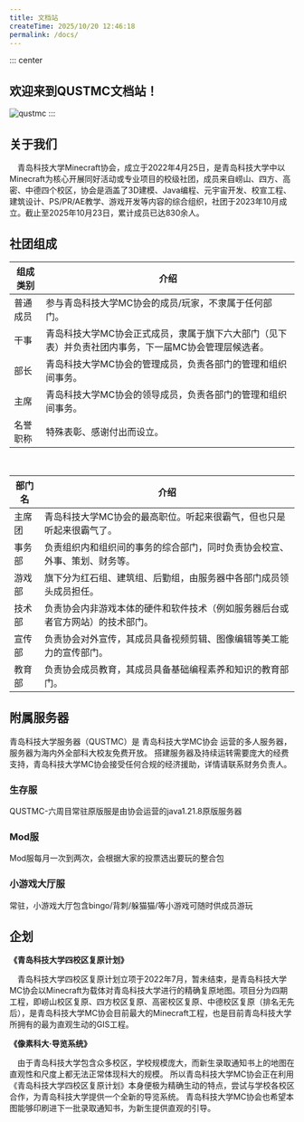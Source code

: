 ```yaml
---
title: 文档站
createTime: 2025/10/20 12:46:18
permalink: /docs/
---
```


::: center

## **欢迎来到QUSTMC文档站！**

![qustmc](/img/icons/qustmc_ss.png)
:::

## 关于我们

&emsp;青岛科技大学Minecraft协会，成立于2022年4月25日，是青岛科技大学中以Minecraft为核心开展同好活动或专业项目的校级社团，成员来自崂山、四方、高密、中德四个校区，协会是涵盖了3D建模、Java编程、元宇宙开发、校宣工程、建筑设计、PS/PR/AE教学、游戏开发等内容的综合组织，社团于2023年10月成立。截止至2025年10月23日，累计成员已达830余人。

## 社团组成

|组成类别|介绍|
|------|------|
| 普通成员 | 参与青岛科技大学MC协会的成员/玩家，不隶属于任何部门。 |
| 干事 | 青岛科技大学MC协会正式成员，隶属于旗下六大部门（见下表）并负责社团内事务，下一届MC协会管理层候选者。 |
| 部长 | 青岛科技大学MC协会的管理成员，负责各部门的管理和组织间事务。 |
| 主席 | 青岛科技大学MC协会的领导成员，负责各部门的管理和组织间事务。 |
| 名誉职称 | 特殊表彰、感谢付出而设立。 |  

&emsp;

|部门名|介绍|
|------|------|
|主席团|青岛科技大学MC协会的最高职位。听起来很霸气，但也只是听起来很霸气了。|
|事务部|负责组织内和组织间的事务的综合部门，同时负责协会校宣、外事、策划、财务等。|
|游戏部|旗下分为红石组、建筑组、后勤组，由服务器中各部门成员领头成员担任。|
|技术部|负责协会内非游戏本体的硬件和软件技术（例如服务器后台或者官方网站）的技术部门。|
|宣传部|负责协会对外宣传，其成员具备视频剪辑、图像编辑等美工能力的宣传部门。|
|教育部|负责协会成员教育，其成员具备基础编程素养和知识的教育部门。|

## 附属服务器

青岛科技大学服务器（QUSTMC）是 青岛科技大学MC协会 运营的多人服务器，服务器为海内外全部科大校友免费开放。
搭建服务器及持续运转需要庞大的经费支持，青岛科技大学MC协会接受任何合规的经济援助，详情请联系财务负责人。

### 生存服

  QUSTMC-六周目常驻原版服是由协会运营的java1.21.8原版服务器

### Mod服

  Mod服每月一次到两次，会根据大家的投票选出要玩的整合包

### 小游戏大厅服

  常驻，小游戏大厅包含bingo/背刺/躲猫猫/等小游戏可随时供成员游玩

## 企划

**《青岛科技大学四校区复原计划》**  

&emsp;青岛科技大学四校区复原计划立项于2022年7月，暂未结束，是青岛科技大学MC协会以Minecraft为载体对青岛科技大学进行的精确复原地图。项目分为四期工程，即崂山校区复原、四方校区复原、高密校区复原、中德校区复原（排名无先后），是青岛科技大学MC协会目前最大的Minecraft工程，也是目前青岛科技大学所拥有的最为直观生动的GIS工程。

**《像素科大·导览系统》**  

&emsp;由于青岛科技大学包含众多校区，学校规模庞大，而新生录取通知书上的地图在直观性和尺度上都无法正常体现科大的规模。 所以青岛科技大学MC协会正在利用《青岛科技大学四校区复原计划》本身便极为精确生动的特点，尝试与学校各校区合作，为青岛科技大学提供一个全新的导览系统。 青岛科技大学MC协会也希望本图能够印刷进下一批录取通知书，为新生提供直观的引导。
